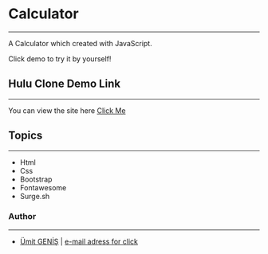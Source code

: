 #  Calculator
***
A Calculator which created with JavaScript.

Click demo to try it by yourself!

## Hulu Clone Demo Link
***
You can view the site here [Click Me](https://medium-clone-deploy.surge.sh)


## Topics
***
- Html
- Css
- Bootstrap
- Fontawesome
- Surge.sh


### Author
***
* [Ümit GENİŞ](https://github.com/umitgenis/) | [e-mail adress for click](umitgenis@gmail.com)            
